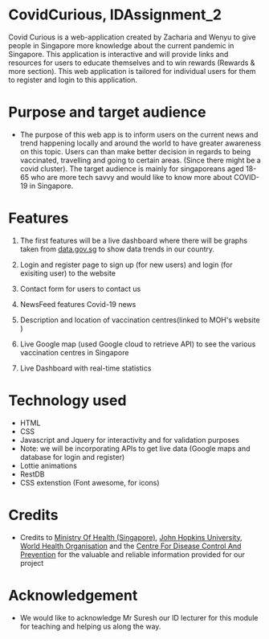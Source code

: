 
# CovidCurious, IDAssignment_2
Covid Curious is a web-application created by Zacharia and Wenyu to give people in Singapore more knowledge about the current pandemic in Singapore. This application is interactive and will provide links and resources for users to educate themselves and to win rewards (Rewards & more section). This web application is tailored for individual users for them to register and login to this application.

# Purpose and target audience
- The purpose of this web app is to inform users on the current news and trend happening locally and around the world to have greater awareness on this topic. Users can than make better decision in regards to being vaccinated, travelling and going to certain areas. (Since there might be a covid cluster). The target audience is mainly for singaporeans aged 18-65 who are more tech savvy and would like to know more about COVID-19 in Singapore. 

# Features
1. The first features will be a live dashboard where there will be graphs taken from [data.gov.sg](https://data.gov.sg/) to show data trends in our country.

2. Login and register page to sign up (for new users) and login (for exisiting user) to the website

3. Contact form for users to contact us

4. NewsFeed features Covid-19 news

5. Description and location of vaccination centres(linked to MOH's website )

6. Live Google map (used Google cloud to retrieve API) to see the various vaccination centres in Singapore

7. Live Dashboard with real-time statistics 



# Technology used
- HTML
- CSS
- Javascript and Jquery for interactivity and for validation purposes
- Note: we will be incorporating APIs to get live data (Google maps and database for login and register)
- Lottie animations
- RestDB 
- CSS extenstion (Font awesome, for icons)

# Credits
- Credits to [Ministry Of Health (Singapore)](https://www.vaccine.gov.sg/locations-vcs), [John Hopkins University](https://coronavirus.jhu.edu/about/how-to-use-our-data), [World Health Organisation](https://www.who.int/) and the  [Centre For Disease Control And Prevention](https://www.cdc.gov/coronavirus/2019-ncov/vaccines/different-vaccines/Moderna.html#:~:text=The%20Moderna%20COVID%2D19%20vaccine%20also%20contains%20a%20harmless%20piece,COVID%2D19%20in%20the%20future.) for the valuable and reliable information provided for our project 

# Acknowledgement
- We would like to acknowledge Mr Suresh our ID lecturer for this module for teaching and helping us along the way.
